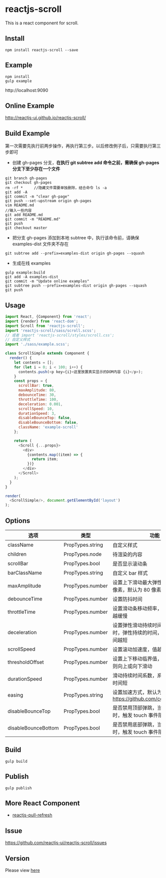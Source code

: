 # reactjs-scroll

This is a react component for scroll.

## Install

```
npm install reactjs-scroll --save
```

## Example

```
npm install
gulp example
```

http://localhost:9090


## Online Example

http://reactjs-ui.github.io/reactjs-scroll/

## Build Example
第一次需要先执行前两步操作，再执行第三步。以后修改例子后，只需要执行第三步即可

* 创建 gh-pages 分支，**在执行 git subtree add 命令之前，需确保 gh-pages 分支下至少存在一个文件**
```
git branch gh-pages
git checkout gh-pages
rm -rf *     //隐藏文件需要单独删除，结合命令 ls -a
git add -A
git commit -m "clear gh-page"
git push --set-upstream origin gh-pages
vim README.md
//输入一些内容
git add README.md
git commit -m "README.md"
git push
git checkout master
```

* 把分支 gh-pages 添加到本地 subtree 中，执行该命令前，请确保 examples-dist 文件夹不存在

```
git subtree add --prefix=examples-dist origin gh-pages --squash
```
  
* 生成在线 examples
```
gulp example:build
git add -A examples-dist
git commit -m "Update online examples"
git subtree push --prefix=examples-dist origin gh-pages --squash
git push
```

## Usage

```javascript
import React, {Component} from 'react';
import {render} from 'react-dom';
import Scroll from 'reactjs-scroll';
import 'reactjs-scroll/sass/scroll.scss';
// 或者 import 'reactjs-scroll/styles/scroll.css';
// 自定义样式
import './sass/example.scss';

class ScrollSimple extends Component {
  render() {
    let contents = [];
    for (let i = 0; i < 100; i++) {
      contents.push(<p key={i}>这里放置真实显示的DOM内容 {i}</p>);
    }
    const props = {
      scrollBar: true,
      maxAmplitude: 80,
      debounceTime: 30,
      throttleTime: 100,
      deceleration: 0.001,
      scrollSpeed: 10,
      durationSpeed: 3,
      disableBounceTop: false,
      disableBounceBottom: false,
      className: 'example-scroll'
    };

    return (
      <Scroll {...props}>
        <div>
          {contents.map((item) => {
            return item;
          })}
        </div>
      </Scroll>
    );
  }
}

render(
  <ScrollSimple/>, document.getElementById('layout')
);

```

## Options

| 选项        | 类型   |  功能  |
| --------   | ----- | ---- |
| className | PropTypes.string| 自定义样式|
| children | PropTypes.node| 待渲染的内容|
| scrollBar | PropTypes.bool| 是否显示滚动条|
| barClassName | PropTypes.string| 自定义 bar 样式|
| maxAmplitude | PropTypes.number| 设置上下滑动最大弹性振幅度，单位为像素，默认为 80 像素|
| debounceTime | PropTypes.number| 设置防抖时间|
| throttleTime | PropTypes.number| 设置滑动条移动频率，值越大，移动的越缓慢|
| deceleration | PropTypes.number| 设置弹性滑动持续时间，即滑动停止时，弹性持续的时间，值越大，持续时间越短|
| scrollSpeed   | PropTypes.number | 设置滚动加速度，值越大，滚动越快 |
| thresholdOffset | PropTypes.number | 设置上下移动临界值，移动超过该值，则向上或向下滑动 |
| durationSpeed | PropTypes.number | 滑动持续时间系数，系数越大，持续的时间短 |
| easing  | PropTypes.string | 设置加速方式，默认为匀速，详情查看 https://github.com/component/ease |
| disableBounceTop  | PropTypes.bool | 是否禁用顶部弹跳，当页面到达最上面时，触发 touch 事件阻止向下滑动 |
| disableBounceBottom  | PropTypes.bool | 是否禁用底部弹跳，当页面到达最下面时，触发 touch 事件阻止向上滑动 |

## Build

```
gulp build
```

## Publish

```
gulp publish
```

## More React Component

* [reactjs-pull-refresh](https://www.npmjs.com/package/reactjs-pull-refresh) 

## Issue

https://github.com/reactjs-ui/reactjs-scroll/issues

## Version

Please view [here](./CHANGELOG.md)

